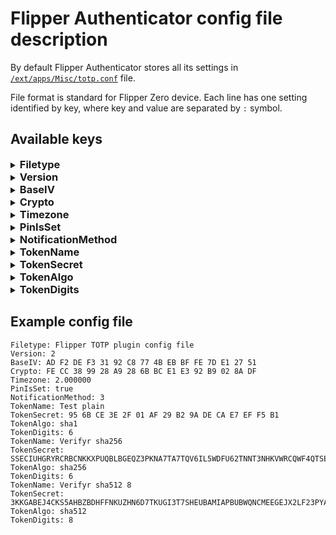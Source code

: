 # Flipper Authenticator config file description

By default Flipper Authenticator stores all its settings in [`/ext/apps/Misc/totp.conf`](https://github.com/akopachov/flipper-zero_authenticator/blob/master/totp/services/config/config.c#:~:text=%23define%20CONFIG_FILE_DIRECTORY_PATH,totp.conf%22) file.

File format is standard for Flipper Zero device. Each line has one setting identified by key, where key and value are separated by `:` symbol.

## Available keys

<details>
<summary><h3 style="display: inline; margin: 0" name="configkey_Filetype">Filetype</h3></summary>
<p>

**Type:** const string

**Default value:** `Flipper TOTP plugin config file`

**Description:** File type definition. Used internally. Should not be updated manually

</p>
</details>

<details>
<summary><h3 style="display: inline; margin: 0" name="configkey_Version">Version</h3></summary>
<p>

**Type:** const unsigned int

**Default value:** `2`

**Description:** File version. Used internally. Should not be updated manually.

</p>
</details>

<details>
<summary><h3 style="display: inline; margin: 0" name="configkey_BaseIV">BaseIV</h3></summary>
<p>

**Type:** array of bytes

**Default value:** none

**Description:** Initialization vector (IV) which is getting generated randomly at first app start. It is used to setup encryption subsytem. Should not be updated manually.

**Important note:** changing or loosing this value will lead to incorrect decryption of all the encrypted data in the application and as a result it will not be possible to generate valid TOTP tokens

</p>
</details>

<details>
<summary><h3 style="display: inline; margin: 0" name="configkey_Crypto">Crypto</h3></summary>
<p>

**Type:** array of bytes

**Default value:** none

**Description:** Used internally to verify user's PIN. Should not be changed manually.

**Important note:** changing or loosing this value will lead to incorrect PIN verification and it will not be possible to signin into app

</p>
</details>

<details>
<summary><h3 style="display: inline; margin: 0" name="configkey_Timezone">Timezone</h3></summary>
<p>

**Type:** float

**Default value:** 0.000000

**Description:** Timezone offset **in hours**. Need to be modified manually. Because of Flipper Zero API doesn't provide an access to timezone offset it is necessary to set it manually for correct TOTP tokens generation. You may find your timezone offset (or another name is "UTC offset") [here](https://www.timeanddate.com/time/zone/timezone/utc) or on any other website found in google.

**Important note:** if your timezone offset is negative, use negative sign, like this `-2.0`, however if your timezone offset is positive DO NOT use explicit positive sign, just put offset without any sign like this `2.0`

</p>
</details>

<details>
<summary><h3 style="display: inline; margin: 0" name="configkey_PinIsSet">PinIsSet</h3></summary>
<p>

**Type:** bool

**Default value:** none

**Description:** Used internally to identify whether user set PIN or not. Should not be changed manually.

**Important note:** changing or loosing this value will lead to incorrect PIN verification and it will not be possible to signin into app

</p>
</details>

<details>
<summary><h3 style="display: inline; margin: 0" name="configkey_NotificationMethod">NotificationMethod</h3></summary>
<p>

**Type:** enum (available options are `0`, `1`, `2`, `3`)

**Default value:** `3`

**Description:** How to notify user when new token is generated or badusb mode is activated. Possible values are:

* `0` - do not notify
* `1` - notify using sound only
* `2` - notify using vibro only
* `3` - notify using sound and vibro

</p>
</details>

<details>
<summary><h3 style="display: inline; margin: 0" name="configkey_TokenName">TokenName</h3></summary>
<p>

**Type:** string

**Default value:** none

**Description:** Token name which will be visible in the UI and used just to let user identify token. Can be modified manually.

</p>
</details>

<details>
<summary><h3 style="display: inline; margin: 0" name="configkey_TokenSecret">TokenSecret</h3></summary>
<p>

**Type:** array of bytes OR string

**Default value:** none

**Description:** Token secret. It can be either an array of encrypted bytes OR pure unencrypted token secret.

**Important note:** if app finds pure unencrypted token in config file app will encrypt it and replace in a config file for security purposes

</p>
</details>

<details>
<summary><h3 style="display: inline; margin: 0" name="configkey_TokenAlgo">TokenAlgo</h3></summary>
<p>

**Type:** enum (available options are: `sha1`, `sha256`, `sha512`)

**Default value:** `sha1`

**Description:** Token hashing algorithm to be used to generate TOTP code. If you don't know which one to use - use `sha1`.

</p>
</details>

<details>
<summary><h3 style="display: inline; margin: 0" name="configkey_TokenDigits">TokenDigits</h3></summary>
<p>

**Type:** enum (available options are `6` and `8`)

**Default value:** `6`

**Description:** Defines TOTP code length. If you don't know which to use - use `6` as majority of websites requires 6-digits code.

</p>
</details>

## Example config file

```text
Filetype: Flipper TOTP plugin config file
Version: 2
BaseIV: AD F2 DE F3 31 92 C8 77 4B EB BF FE 7D E1 27 51
Crypto: FE CC 38 99 28 A9 28 6B BC E1 E3 92 B9 02 8A DF
Timezone: 2.000000
PinIsSet: true
NotificationMethod: 3
TokenName: Test plain
TokenSecret: 95 6B CE 3E 2F 01 AF 29 B2 9A DE CA E7 EF F5 B1
TokenAlgo: sha1
TokenDigits: 6
TokenName: Verifyr sha256
TokenSecret: SSECIUHGRYRCRBCNKKXPUQBLBGEQZ3PKNA7TA7TQV6IL5WDFU62TNNT3NHKVWRCQWF4QTSE4IGLG4S7RGY3LDMVDZVMAGB2ARPG7XYQ
TokenAlgo: sha256
TokenDigits: 6
TokenName: Verifyr sha512 8
TokenSecret: 3KKGABEJ4CKS5AHBZBDHFFNKUZHN6D7TKUGI3T7SHEUBAMIAPBUBWQNCMEEGEJX2LF23PYAFUCSRNVQ2ENOQWLHISCOJQCU2SCND4CI
TokenAlgo: sha512
TokenDigits: 8
```
